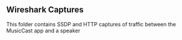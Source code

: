## Wireshark Captures
This folder contains SSDP and HTTP captures of traffic between the MusicCast app and a speaker 